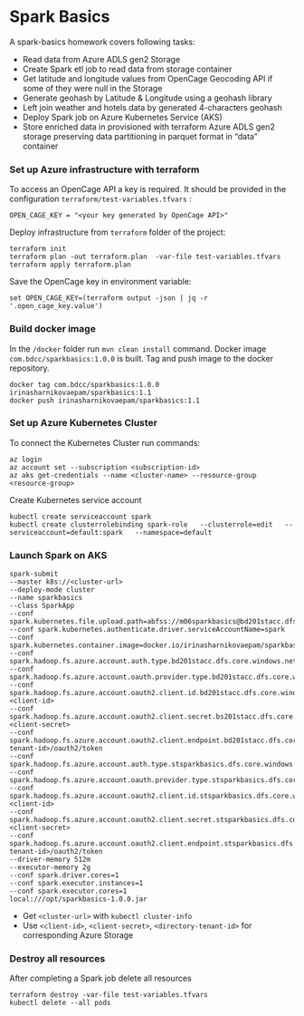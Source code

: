 # Spark Basics 
A spark-basics homework covers following tasks:
* Read data from Azure ADLS gen2 Storage
* Create Spark etl job to read data from storage container
* Get latitude and longitude values from OpenCage Geocoding API if some of they were null in the Storage
* Generate geohash by Latitude & Longitude using a geohash library
* Left join weather and hotels data by generated 4-characters geohash
* Deploy Spark job on Azure Kubernetes Service (AKS)
* Store enriched data in provisioned with terraform Azure ADLS gen2 storage preserving data partitioning in parquet format in “data” container

### Set up Azure infrastructure with terraform
To access an OpenCage API a key is required. It should be provided in the  configuration `terraform/test-variables.tfvars` : 
```properties
OPEN_CAGE_KEY = "<your key generated by OpenCage API>"
```
Deploy infrastructure from `terraform` folder of the project:
```
terraform init
terraform plan -out terraform.plan  -var-file test-variables.tfvars
terraform apply terraform.plan 
```
Save the OpenCage key in environment variable:
```properties
set OPEN_CAGE_KEY=(terraform output -json | jq -r '.open_cage_key.value')
```

### Build docker image

In the `/docker` folder run `mvn clean install` command. Docker image `com.bdcc/sparkbasics:1.0.0` is built.
Tag and push image to the docker repository.
```commandline
docker tag com.bdcc/sparkbasics:1.0.0 irinasharnikovaepam/sparkbasics:1.1
docker push irinasharnikovaepam/sparkbasics:1.1
```

### Set up Azure Kubernetes Cluster
To connect the Kubernetes Cluster run commands: 

```commandline
az login
az account set --subscription <subscription-id>
az aks get-credentials --name <cluster-name> --resource-group <resource-group>
```
Create Kubernetes service account
```commandline
kubectl create serviceaccount spark
kubectl create clusterrolebinding spark-role   --clusterrole=edit   --serviceaccount=default:spark   --namespace=default
```

### Launch Spark on AKS

```commandline
spark-submit 
--master k8s://<cluster-url>
--deploy-mode cluster 
--name sparkbasics 
--class SparkApp 
--conf spark.kubernetes.file.upload.path=abfss://m06sparkbasics@bd201stacc.dfs.core.windows.net/  
--conf spark.kubernetes.authenticate.driver.serviceAccountName=spark 
--conf spark.kubernetes.container.image=docker.io/irinasharnikovaepam/sparkbasics:1.1  
--conf spark.hadoop.fs.azure.account.auth.type.bd201stacc.dfs.core.windows.net=OAuth  
--conf spark.hadoop.fs.azure.account.oauth.provider.type.bd201stacc.dfs.core.windows.net=org.apache.hadoop.spark.hadoop.fs.azurebfs.oauth2.ClientCredsTokenProvider  
--conf spark.hadoop.fs.azure.account.oauth2.client.id.bd201stacc.dfs.core.windows.net=<client-id>  
--conf spark.hadoop.fs.azure.account.oauth2.client.secret.bs201stacc.dfs.core.windows.net=<client-secret> 
--conf spark.hadoop.fs.azure.account.oauth2.client.endpoint.bd201stacc.dfs.core.windows.net=https://login.microsoftonline.com/<directory-tenant-id>/oauth2/token  
--conf spark.hadoop.fs.azure.account.auth.type.stsparkbasics.dfs.core.windows.net=OAuth 
--conf spark.hadoop.fs.azure.account.oauth.provider.type.stsparkbasics.dfs.core.windows.net=org.apache.hadoop.fs.azurebfs.oauth2.ClientCredsTokenProvider 
--conf spark.hadoop.fs.azure.account.oauth2.client.id.stsparkbasics.dfs.core.windows.net=<client-id>
--conf spark.hadoop.fs.azure.account.oauth2.client.secret.stsparkbasics.dfs.core.windows.net=<client-secret> 
--conf spark.hadoop.fs.azure.account.oauth2.client.endpoint.stsparkbasics.dfs.core.windows.net=https://login.microsoftonline.com/<directory-tenant-id>/oauth2/token 
--driver-memory 512m 
--executor-memory 2g  
--conf spark.driver.cores=1  
--conf spark.executor.instances=1 
--conf spark.executor.cores=1 
local:///opt/sparkbasics-1.0.0.jar
```
* Get `<cluster-url>` with `kubectl cluster-info`
* Use `<client-id>`, `<client-secret>`, `<directory-tenant-id>` for corresponding Azure Storage
### Destroy all resources
After completing a Spark job delete all resources
```
terraform destroy -var-file test-variables.tfvars
kubectl delete --all pods
```
